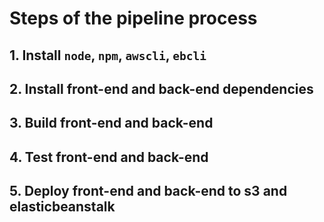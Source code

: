 # Steps of the pipeline process
## 1. Install `node`, `npm`, `awscli`, `ebcli`
## 2. Install front-end and back-end dependencies
## 3. Build front-end and back-end
## 4. Test front-end and back-end
## 5. Deploy front-end and back-end to s3 and elasticbeanstalk